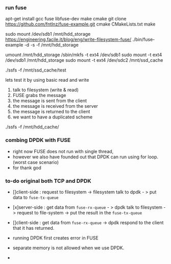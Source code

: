 ### run fuse

apt-get install gcc fuse libfuse-dev make cmake
git clone https://github.com/fntlnz/fuse-example.git
cmake CMakeLists.txt
make


sudo mount /dev/sdb1 /mnt/hdd_storage
https://engineering.facile.it/blog/eng/write-filesystem-fuse/
./bin/fuse-example -d -s -f /mnt/hdd_storage

umount /mnt/hdd_storage
/sbin/mkfs -t ext4 /dev/sdb1
sudo mount -t ext4 /dev/sdb1 /mnt/hdd_storage
sudo mount -t ext4 /dev/sdc2 /mnt/ssd_cache


./ssfs -f /mnt/ssd_cache/test

lets test it by using basic read and write

1. talk to filesystem (write & read)
2. FUSE grabs the message
3. the message is sent from the client
4. the message is received from the server
5. the message is returned to the client
1. we want to have a duplicated scheme


./ssfs -f /mnt/hdd_cache/

### combing DPDK with FUSE
- right now FUSE does not run with single thread,
- however we also have founded out that DPDK can run using for loop. (worst case scenario)
- for thank god




### to-do original both TCP and DPDK
- []client-side : request to filesystem -> filesystem talk to dpdk - > put data to `fuse-tx-queue`
- [x]server-side : get data from `fuse-rx-queue` - > dpdk talk to filesystem -> request to file-system -> put the result in the `fuse-tx-queue`
- []client-side : get data from `fuse-rx-queue` -> dpdk respond to the client that it has returned.

- running DPDK first creates error in FUSE
- separate memory is not allowed when we use DPDK.
- 
